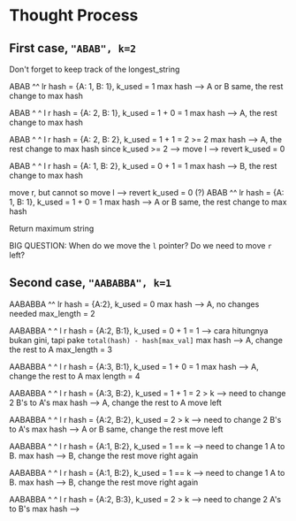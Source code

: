# Thought Process
## First case, `"ABAB", k=2`
Don't forget to keep track of the longest_string

ABAB
^^
lr
hash = {A: 1, B: 1}, k_used = 1
max hash --> A or B same, the rest change to max hash

ABAB
^ ^
l r
hash = {A: 2, B: 1}, k_used = 1 + 0 = 1
max hash --> A, the rest change to max hash

ABAB
^  ^
l  r
hash = {A: 2, B: 2}, k_used = 1 + 1 = 2 >= 2
max hash --> A, the rest change to max hash
since k_used >= 2 --> move l --> revert k_used = 0

ABAB
 ^ ^
 l r
hash = {A: 1, B: 2}, k_used = 0 + 1 = 1
max hash --> B, the rest change to max hash

move r, but cannot so move l --> revert k_used = 0 (?)
ABAB
  ^^
  lr
hash = {A: 1, B: 1}, k_used = 1 + 0 = 1
max hash --> A or B same, the rest change to max hash

Return maximum string

BIG QUESTION: When do we move the `l` pointer? Do we need to move `r` left?

## Second case, `"AABABBA", k=1`

AABABBA
^^
lr
hash = {A:2}, k_used = 0
max hash --> A, no changes needed
max_length = 2

AABABBA
^ ^
l r
hash = {A:2, B:1}, k_used = 0 + 1 = 1 --> cara hitungnya bukan gini, tapi pake `total(hash) - hash[max_val]`
max hash --> A, change the rest to A
max_length = 3

AABABBA
^  ^
l  r
hash = {A:3, B:1}, k_used = 1 + 0 = 1
max hash --> A, change the rest to A
max length = 4

AABABBA
^   ^
l   r
hash = {A:3, B:2}, k_used = 1 + 1 = 2 > k --> need to change 2 B's to A's
max hash --> A, change the rest to A
move left

AABABBA
 ^  ^
 l  r
hash = {A:2, B:2}, k_used = 2 > k --> need to change 2 B's to A's
max hash --> A or B same, change the rest
move left

AABABBA
  ^ ^
  l r
hash = {A:1, B:2}, k_used = 1 == k --> need to change 1 A to B.
max hash --> B, change the rest
move right again

AABABBA
  ^  ^
  l  r
hash = {A:1, B:2}, k_used = 1 == k --> need to change 1 A to B.
max hash --> B, change the rest
move right again

AABABBA
  ^   ^
  l   r
hash = {A:2, B:3}, k_used = 2 > k --> need to change 2 A's to B's
max hash --> 

